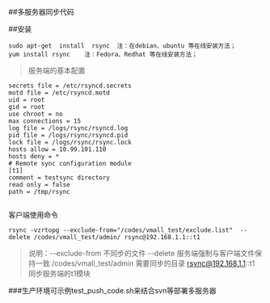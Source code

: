##多服务器同步代码


##安装

```
sudo apt-get  install  rsync  注：在debian、ubuntu 等在线安装方法；
yum install rsync    注：Fedora、Redhat 等在线安装方法；
```


>服务端的基本配置

```
secrets file = /etc/rsyncd.secrets
motd file = /etc/rsyncd.motd 
uid = root
gid = root
use chroot = no
max connections = 15
log file = /logs/rsync/rsyncd.log
pid file = /logs/rsync/rsyncd.pid
lock file = /logs/rsync/rsync.lock
hosts allow = 10.99.101.110
hosts deny = *
# Remote sync configuration module
[t1]
comment = testsync directory
read only = false
path = /tmp/rsync


```

客户端使用命令
```
rsync -vzrtopg --exclude-from="/codes/vmall_test/exclude.list"  --delete /codes/vmall_test/admin/ rsync@192.168.1.1::t1
```
>说明：--exclude-from 不同步的文件  --delete 服务端强制与客户端文件保持一致    /codes/vmall_test/admin  需要同步的目录
rsync@192.168.1.1::t1 同步服务端的t1模块


###生产环境可示例test_push_code.sh来结合svn等部署多服务器
